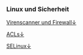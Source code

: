 ### Linux und Sicherheit

[Virenscanner und Firewall&darr;](/kapitel-6-einbindung-ins-netzwerk/linux-und-sicherheit/virenscanner-und-firewall.md)

[ACLs&darr;](/kapitel-6-einbindung-ins-netzwerk/linux-und-sicherheit/acls.md)

[SELinux&darr;](/kapitel-6-einbindung-ins-netzwerk/linux-und-sicherheit/selinux.md)

